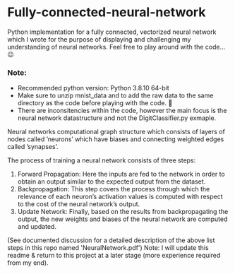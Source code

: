 # Fully-connected-neural-network

Python implementation for a fully connected, vectorized neural network which I wrote for the purpose of displaying and challenging my understanding of neural networks. Feel free to play around with the code...😉

<h3>Note:</h3>

  - Recommended python version: Python 3.8.10 64-bit 
  - Make sure to unzip mnist_data and to add the raw data to the same directory as the code before playing with the code. 🙂
  - There are inconsitencies within the code, however the main focus is the neural network datastructure and not the DigitClassifier.py exmaple.

Neural networks computational graph structure which consists of layers of nodes called ’neurons’ which have biases and connecting weighted edges called ’synapses’.

The process of training a neural network consists of three steps:

  1. Forward Propagation:
  Here the inputs are fed to the network in order to obtain an output similar to the expected output from the dataset.
  2. Backpropagation:
  This step covers the process through which the relevance of each neuron’s activation values is computed with respect to the cost of the neural network’s output.
  3. Update Network:
  Finally, based on the results from backpropagating the output, the new weights and biases of the neural network are computed and updated.
  
(See documented discussion for a detailed description of the above list steps in this repo named 'NeuralNetwork.pdf')
Note:
I will update this readme & return to this project at a later stage (more experience required from my end).